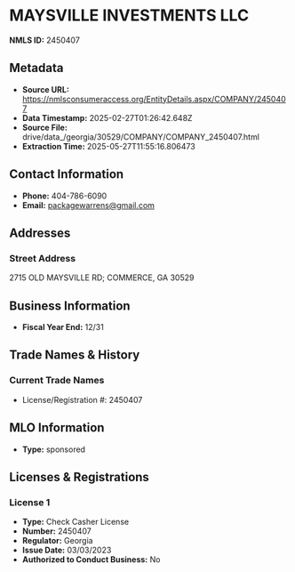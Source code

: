# MAYSVILLE INVESTMENTS LLC

**NMLS ID:** 2450407

## Metadata
- **Source URL:** https://nmlsconsumeraccess.org/EntityDetails.aspx/COMPANY/2450407
- **Data Timestamp:** 2025-02-27T01:26:42.648Z
- **Source File:** drive/data_/georgia/30529/COMPANY/COMPANY_2450407.html
- **Extraction Time:** 2025-05-27T11:55:16.806473

## Contact Information
- **Phone:** 404-786-6090
- **Email:** packagewarrens@gmail.com

## Addresses
### Street Address
2715 OLD MAYSVILLE RD; COMMERCE, GA 30529

## Business Information
- **Fiscal Year End:** 12/31

## Trade Names & History
### Current Trade Names
- License/Registration #: 2450407

## MLO Information
- **Type:** sponsored

## Licenses & Registrations

### License 1
- **Type:** Check Casher License
- **Number:** 2450407
- **Regulator:** Georgia
- **Issue Date:** 03/03/2023
- **Authorized to Conduct Business:** No
